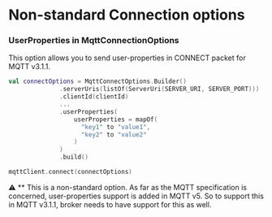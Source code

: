 # Non-standard Connection options

### UserProperties in MqttConnectionOptions

This option allows you to send user-properties in CONNECT packet for MQTT v3.1.1.

~~~ kotlin
val connectOptions = MqttConnectOptions.Builder()
              .serverUris(listOf(ServerUri(SERVER_URI, SERVER_PORT)))
              .clientId(clientId)
              ...
              .userProperties(
                  userProperties = mapOf(
                    "key1" to "value1",
                    "key2" to "value2"
                  )
              )
              .build()

mqttClient.connect(connectOptions)
~~~

:warning: **
This is a non-standard option. As far as the MQTT specification is concerned, user-properties support is added in MQTT v5. So to support this in MQTT v3.1.1, broker needs to have support for this as well.